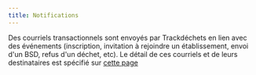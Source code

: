 ```yaml
---
title: Notifications
---
```


Des courriels transactionnels sont envoyés par Trackdéchets en lien avec des événements (inscription, invitation à rejoindre un établissement, envoi d'un BSD, refus d'un déchet, etc). Le détail de ces courriels et de leurs destinataires est spécifié sur [cette page](https://docs.google.com/spreadsheets/d/1hIYOcNz8D-GdcVSLLHpwVVnz5_jr0iYhLEe4QAK69tk/edit#gid=0)